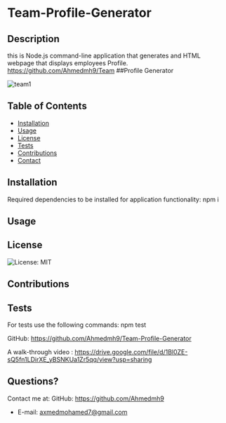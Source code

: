 # Team-Profile-Generator
  ## Description
  this is Node.js command-line application that generates and HTML webpage that displays employees Profile.
  https://github.com/Ahmedmh9/Team ##Profile Generator


  ![team1](https://user-images.githubusercontent.com/78032515/130895131-c0c918bb-59a7-45c1-9045-f864a44bb648.PNG)
  ## Table of Contents
  * [Installation](#installation)
  * [Usage](#usage)
  * [License](#license)
  * [Tests](#Tests)
  * [Contributions](#Contributions)
  * [Contact](#Contact)
  
  ## Installation 
  Required dependencies to be installed for application functionality: npm i
  ## Usage
  
  ## License
  ![License: MIT](https://img.shields.io/badge/License-MIT-yellow.svg)
  ## Contributions
  
  ## Tests
  For tests use the following commands: npm test
  
 GitHub: https://github.com/Ahmedmh9/Team-Profile-Generator

  
  A walk-through video : https://drive.google.com/file/d/1Bl0ZE-sQ5fn1LDirXE_yBSNKUa1Zr5qq/view?usp=sharing


  
  ## Questions?
  Contact me at:
  GitHub: https://github.com/Ahmedmh9
  * E-mail: axmedmohamed7@gmail.com
